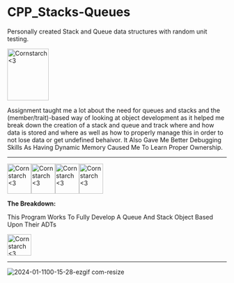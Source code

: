# CPP_Stacks-Queues
  Personally created Stack and Queue data structures with random unit testing. 

<img src="https://github.com/Kingerthanu/CPP_Stacks-Queues/assets/76754592/a31b1070-3a45-492b-9b18-754073b9cca6" alt="Cornstarch <3" width="95" height="119">

Assignment taught me a lot about the need for queues and stacks and the (member/trait)-based way of looking at object development as it helped me break down the creation of a stack and queue and track where and how data is stored and where as well as how to properly manage this in order to not lose data or get undefined behaivor. It Also Gave Me Better Debugging Skills As Having Dynamic Memory Caused Me To Learn Proper Ownership.

----------------------------------------------------------------------------

<img src="https://github.com/Kingerthanu/CPP_Stacks-Queues/assets/76754592/f67aea81-da03-47bd-9fb2-ce2898f2d069" alt="Cornstarch <3" width="55" height="69"><img src="https://github.com/Kingerthanu/CPP_Stacks-Queues/assets/76754592/f67aea81-da03-47bd-9fb2-ce2898f2d069" alt="Cornstarch <3" width="55" height="69"><img src="https://github.com/Kingerthanu/CPP_Stacks-Queues/assets/76754592/f67aea81-da03-47bd-9fb2-ce2898f2d069" alt="Cornstarch <3" width="55" height="69"><img src="https://github.com/Kingerthanu/CPP_Stacks-Queues/assets/76754592/f67aea81-da03-47bd-9fb2-ce2898f2d069" alt="Cornstarch <3" width="55" height="69">


**The Breakdown:**
 
This Program Works To Fully Develop A Queue And Stack Object Based Upon Their ADTs


<img src="https://github.com/Kingerthanu/CPP_Stacks-Queues/assets/76754592/f83e224b-44df-4c49-9858-7c127d43acc5" alt="Cornstarch <3" width="55" height="49">

-----------------------------------------------------------------------------

![2024-01-1100-15-28-ezgif com-resize](https://github.com/Kingerthanu/CPP_Stacks-Queues/assets/76754592/a64defe4-55e8-4607-bd29-f5410dc28571)
